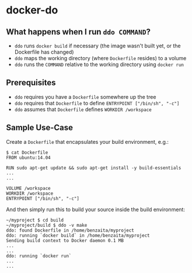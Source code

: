 # docker-do

## What happens when I run `ddo COMMAND`?

* `ddo` runs `docker build` if necessary (the image wasn't built yet, or the Dockerfile has changed)
* `ddo` maps the working directory (where `Dockerfile` resides) to a volume
* `ddo` runs the `COMMAND` relative to the working directory using `docker run`

## Prerequisites

* `ddo` requires you have a `Dockerfile` somewhere up the tree
* `ddo` requires that `Dockerfile` to define `ENTRYPOINT ["/bin/sh", "-c"]`
* `ddo` assumes that `Dockerfile` defines `WORKDIR /workspace`

## Sample Use-Case

Create a `Dockerfile` that encapsulates your build environment, e.g.:

    $ cat Dockerfile
    FROM ubuntu:14.04
    
    RUN sudo apt-get update && sudo apt-get install -y build-essentials
    ...
    ...

    VOLUME /workspace
    WORKDIR /workspace
    ENTRYPOINT ["/bin/sh", "-c"]

And then simply run this to build your source inside the build environment:

    ~/myproject $ cd build
    ~/myproject/build $ ddo -v make
    ddo: found Dockerfile in /home/benzaita/myproject
    ddo: running `docker build` in /home/benzaita/myproject
    Sending build context to Docker daemon 0.1 MB
    ...
    ...
    ddo: running `docker run`
    ...
    ...
